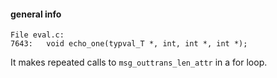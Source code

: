 #### general info

```
File eval.c:
7643:	void echo_one(typval_T *, int, int *, int *);
```

It makes repeated calls to `msg_outtrans_len_attr` in a for loop.
